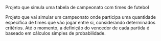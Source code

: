 Projeto que simula uma tabela de campeonato com times de futebol

Projeto que vai simular um campeonato onde participa uma quantidade especifica de times que vão jogar entre si, considerando determinados critérios. Até o momento, a definição do vencedor de cada partida é baseado em cálculos simples de probabilidade.